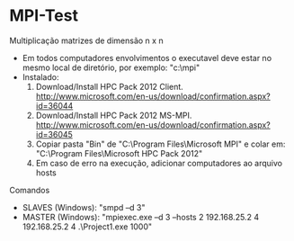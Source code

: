 # MPI-Test
Multiplicação matrizes de dimensão n x n
* Em todos computadores envolvimentos o executavel deve estar no mesmo local de diretório, por exemplo: "c:\mpi"
* Instalado: 
  1. Download/Install HPC Pack 2012 Client. http://www.microsoft.com/en-us/download/confirmation.aspx?id=36044
  2. Download/Install HPC Pack 2012 MS-MPI. http://www.microsoft.com/en-us/download/confirmation.aspx?id=36045
  3. Copiar pasta "Bin" de "C:\Program Files\Microsoft MPI" e colar em: "C:\Program Files\Microsoft HPC Pack 2012"
  4. Em caso de erro na execução, adicionar computadores ao arquivo hosts
  
  
Comandos 
* SLAVES (Windows): "smpd –d 3"
* MASTER (Windows): "mpiexec.exe –d 3 –hosts 2 192.168.25.2 4 192.168.25.2 4 .\Project1.exe 1000"


